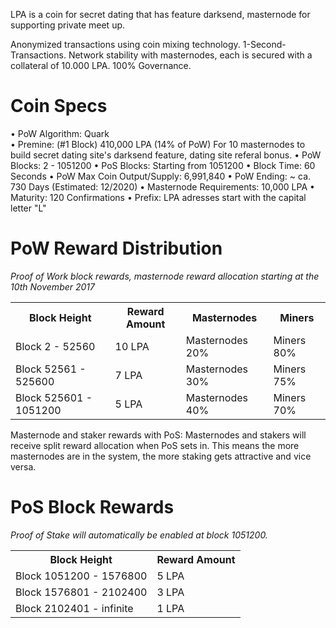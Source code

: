 LPA is a coin for secret dating that has feature darksend, masternode for supporting private meet up.

Anonymized transactions using coin mixing technology. 1-Second-Transactions. Network stability with masternodes, each is secured with a collateral of 10.000 LPA. 100% Governance.

# Coin Specs

• PoW Algorithm: Quark<br />
• Premine: (#1 Block) 410,000 LPA (14% of PoW) For 10 masternodes to build secret dating site's darksend feature, dating site referal bonus.
• PoW Blocks: 2 - 1051200
• PoS Blocks: Starting from 1051200
• Block Time: 60 Seconds
• PoW Max Coin Output/Supply: 6,991,840
• PoW Ending: ~ ca. 730 Days (Estimated: 12/2020)
• Masternode Requirements: 10,000 LPA
• Maturity: 120 Confirmations
• Prefix: LPA adresses start with the capital letter "L"


# PoW Reward Distribution

_Proof of Work block rewards, masternode reward allocation starting at the 10th November 2017_
<table>
<tr><th>Block Height</th><th>Reward Amount</th><th>Masternodes</th><th>Miners</th></tr>
<tr><td>Block 2 - 52560</td><td>10 LPA</td><td>   Masternodes 20%</td><td>Miners 80%</td></tr>
<tr><td>Block 52561 - 525600</td><td>7 LPA</td><td>  Masternodes 30%</td><td>Miners 75%</td></tr>
<tr><td>Block 525601 - 1051200</td><td>5 LPA</td><td>  Masternodes 40%</td><td>Miners 70%</td></tr>
</table>

Masternode and staker rewards with PoS:
Masternodes and stakers will receive split reward allocation when PoS sets in.
This means the more masternodes are in the system, the more staking gets attractive and vice versa.

# PoS Block Rewards

_Proof of Stake will automatically be enabled at block 1051200._
<table>
<tr><th>Block Height</th><th>Reward Amount</th>                  
<tr><td>Block 1051200 - 1576800</td><td>5 LPA</td></tr>
<tr><td>Block 1576801 - 2102400</td><td>3 LPA</td></tr>
<tr><td>Block 2102401 - infinite</td><td>1 LPA</td></tr>
</table>

